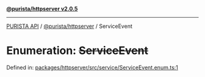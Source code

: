 [**@purista/httpserver v2.0.5**](../README.md)

***

[PURISTA API](../../../packages.md) / [@purista/httpserver](../README.md) / ServiceEvent

# Enumeration: ~~ServiceEvent~~

Defined in: [packages/httpserver/src/service/ServiceEvent.enum.ts:1](https://github.com/puristajs/purista/blob/master/packages/httpserver/src/service/ServiceEvent.enum.ts#L1)
